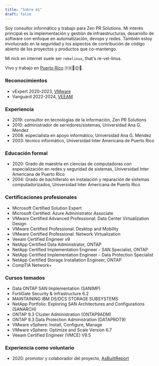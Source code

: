 ```yaml
---
title: "Sobre mí"
draft: false
---
```


Soy consultor informático y trabajo para Zen PR Solutions. Mi interés principal es la implementación y gestión de infraestructuras, desarrollo de software con enfoque en automatización, devops y redes. También estoy involucrado en la seguridad y los aspectos de contribución de código abierto de los proyectos y productos que co-mantengo.

Mi nick en internet suele ser `rebelinux`, that's re-vel-linus.

Vivo y trabajo en [Puerto Rico](https://www.discoverpuertorico.com/es) 🇵🇷🌴🌞🌊.

### Reconocimientos

* vExpert 2020-2023, [VMware](https://vexpert.vmware.com/directory/6271)
* Vanguard 2022-2024, [VEEAM](https://community.veeam.com/p/veeamvanguard?)

### Experiencia

* 2019: consultor en tecnologías de la información, Zen PR Solutions
* 2010: administrador de servidores/sistemas, Universidad Ana G. Mendez
* 2008: especialista en apoyo informático, Universidad Ana G. Mendez
* 2003: técnico informático, Universidad Inter Americana de Puerto Rico

### Educación formal

* 2020: Grado de maestría en ciencias de computadoras con especialización en redes y seguridad de sistemas, Universidad Inter Americana de Puerto Rico
* 2004: Grado de bachillerato en instalación y reparación de sistemas computadorizados, Universidad Inter Americana de Puerto Rico

### Certificaciones profesionales

* Microsoft Certified Solution Expert
* Microsoft Certified: Azure Administrator Associate
* VMware Certified Advanced Professional: Data Center Virtualization Design
* VMware Certified Professional: Desktop and Mobility
* VMware Certified Professional: Network Virtualization
* Veeam Certified Engineer v9
* NetApp Certified Data Administrator, ONTAP
* NetApp Certified Implementation Engineer - SAN Specialist, ONTAP
* NetApp Certified Implementation Engineer - Data Protection Specialist
* NetApp Certified Storage Installation Engineer, ONTAP
* CompTIA Network+

### Cursos tomados

* Data ONTAP SAN Implementation (SANIMP)
* FortiGate Security & Infrastructure 6.2
* MAINTAINING IBM DS/DCS STORAGE SUBSYSTEMS
* NetApp Portfolio: Exploring SAN Architectures and Configurations (SANARCH)
* ONTAP 9.3 Cluster Administration (ONTAP9ADM)
* ONTAP 9.3 Data Protection Administration (DATAPROT9)
* VMware vSphere: Install, Configure, Manage
* VMware vSphere: Optimize and Scale Version 6.7
* Veeam Certified Engineer (VMCE) V9.5

### Experiencia como voluntario

* 2020: promotor y colaborador del proyecto, [AsBuiltReport](https://www.asbuiltreport.com/about/acknowledgements/)
